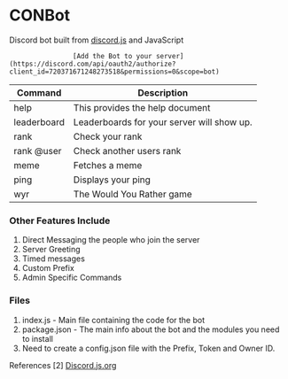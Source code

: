 # CONBot 
Discord bot built from [discord.js](https://discord.js.org/#/) and JavaScript
 
                    [Add the Bot to your server](https://discord.com/api/oauth2/authorize?client_id=720371671248273518&permissions=0&scope=bot) 

| Command | Description |
| ------ | ------ |
| help | This provides the help document |
| leaderboard | Leaderboards for your server will show up. |
| rank | Check your rank |
| rank @user | Check another users rank |
| meme | Fetches a meme |
| ping |  Displays your ping |
| wyr | The Would You Rather game |



### Other Features Include

1. Direct Messaging the people who join the server
2. Server Greeting
3. Timed messages
5. Custom Prefix
6. Admin Specific Commands

### Files

1. index.js - Main file containing the code for the bot
2. package.json - The main info about the bot and the modules you need to install
3. Need to create a config.json file with the Prefix, Token and Owner ID.


References
 \[2\] [Discord.js.org](https://discord.js.org/)
